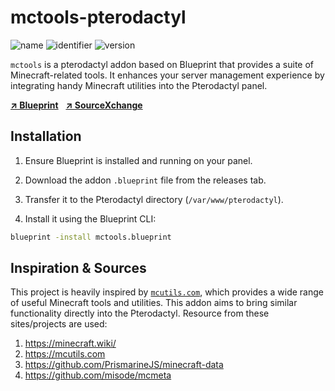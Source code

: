 # mctools-pterodactyl
![name](https://img.shields.io/badge/dynamic/yaml?url=https://raw.githubusercontent.com/towsifkafi/mctools-pterodactyl/refs/heads/main/conf.yml&label=Name&query=$.info.name&style=flat-square)
![identifier](https://img.shields.io/badge/dynamic/yaml?url=https://raw.githubusercontent.com/towsifkafi/mctools-pterodactyl/refs/heads/main/conf.yml&label=Identifier&query=$.info.identifier&style=flat-square)
![version](https://img.shields.io/badge/dynamic/yaml?url=https://raw.githubusercontent.com/towsifkafi/mctools-pterodactyl/refs/heads/main/conf.yml&label=Version&query=$.info.version&style=flat-square)


`mctools` is a pterodactyl addon based on Blueprint that provides a suite of Minecraft-related tools. It enhances your server management experience by integrating handy Minecraft utilities into the Pterodactyl panel.

[**↗ Blueprint**](https://blueprint.zip/browse/mctools)&nbsp;&nbsp;
[**↗ SourceXchange**](https://www.sourcexchange.net/products/mctools)

## Installation

1. Ensure Blueprint is installed and running on your panel.

2. Download the addon `.blueprint` file from the releases tab.

3. Transfer it to the Pterodactyl directory (`/var/www/pterodactyl`).

4. Install it using the Blueprint CLI:
```bash
blueprint -install mctools.blueprint
```

## Inspiration & Sources
This project is heavily inspired by [`mcutils.com`](https://mcutils.com), which provides a wide range of useful Minecraft tools and utilities. This addon aims to bring similar functionality directly into the Pterodactyl.
Resource from these sites/projects are used:
1. https://minecraft.wiki/
2. https://mcutils.com
3. https://github.com/PrismarineJS/minecraft-data
4. https://github.com/misode/mcmeta
